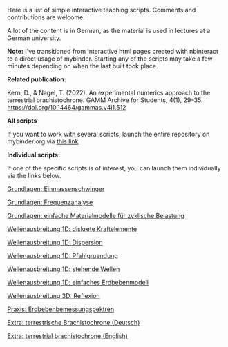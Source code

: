 Here is a list of simple interactive teaching scripts. Comments and contributions are welcome.

A lot of the content is in German, as the material is used in lectures at a German university.

**Note:** I've transitioned from interactive html pages created with nbinteract to a direct usage of mybinder. Starting any of the scripts may take a few minutes depending on when the last built took place.

**Related publication:**

Kern, D., & Nagel, T. (2022). An experimental numerics approach to the terrestrial brachistochrone. GAMM Archive for Students, 4(1), 29–35. https://doi.org/10.14464/gammas.v4i1.512


**All scripts**

If you want to work with several scripts, launch the entire repository on mybinder.org via [this link](https://mybinder.org/v2/gh/nagelt/soil_dynamics/HEAD)


**Individual scripts:**

If one of the specific scripts is of interest, you can launch them individually via the links below.

[Grundlagen: Einmassenschwinger](basics_single_mass_oscillator.html)

[Grundlagen: Frequenzanalyse](basics_frequency_analysis.html)

[Grundlagen: einfache Materialmodelle für zyklische Belastung](basics_soil_model.html)

[Wellenausbreitung 1D: diskrete Kraftelemente](wave1d_discrete_elements.html)

[Wellenausbreitung 1D: Dispersion](wave1d_dispersion.html)

[Wellenausbreitung 1D: Pfahlgruendung](wave1d_pile.html)

[Wellenausbreitung 1D: stehende Wellen](wave1d_resonant_column.html)

[Wellenausbreitung 1D: einfaches Erdbebenmodell](wave1d_earthquake.html)

[Wellenausbreitung 3D: Reflexion](wave3d_reflection.html)

[Praxis: Erdbebenbemessungspektren](applications_elastic_response_spectrum.html)

[Extra: terrestrische Brachistochrone (Deutsch)](extra_terrestrial_brachistochrone.html)

[Extra: terrestrial brachistochrone (English)](extra_terrestrial_brachistochrone_en.html)
